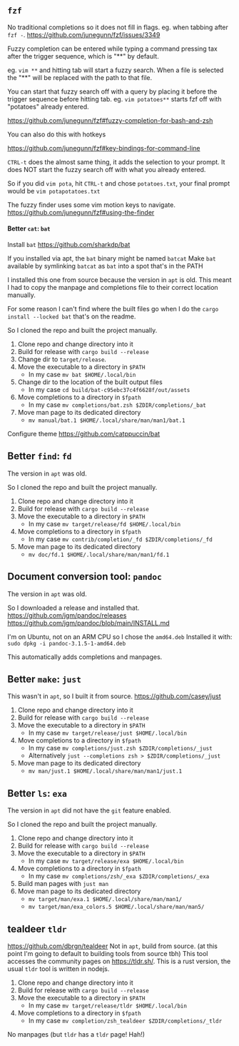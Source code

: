 ## `fzf`

No traditional completions so it does not fill in flags.
eg. when tabbing after `fzf -`.
https://github.com/junegunn/fzf/issues/3349

Fuzzy completion can be entered while typing a command pressing tax after the trigger sequence, which is "**" by default.

eg. `vim **` and hitting tab will start a fuzzy search.
When a file is selected the "**" will be replaced with the path to that file.

You can start that fuzzy search off with a query by placing it before the trigger sequence before hitting tab. eg. `vim potatoes**` starts fzf off with "potatoes" already entered.

https://github.com/junegunn/fzf#fuzzy-completion-for-bash-and-zsh

You can also do this with hotkeys

https://github.com/junegunn/fzf#key-bindings-for-command-line

`CTRL-t` does the almost same thing, it adds the selection to your prompt.
It does NOT start the fuzzy search off with what you already entered.

So if you did `vim pota`, hit `CTRL-t` and chose `potatoes.txt`, your final prompt would be `vim potapotatoes.txt`

The fuzzy finder uses some vim motion keys to navigate.
https://github.com/junegunn/fzf#using-the-finder

#### Better `cat`: `bat`

Install `bat`
https://github.com/sharkdp/bat

If you installed via apt, the `bat` binary might be named `batcat`
Make `bat` available by symlinking `batcat` as `bat` into a spot that's in the PATH

I installed this one from source because the version in `apt` is old.
This meant I had to copy the manpage and completions file to their correct location manually.

For some reason I can't find where the built files go when I do the `cargo install --locked bat` that's on the readme.

So I cloned the repo and built the project manually.

1. Clone repo and change directory into it
2. Build for release with `cargo build --release`
3. Change dir to `target/release`.
4. Move the executable to a directory in `$PATH`
    - In my case `mv bat $HOME/.local/bin`
5. Change dir to the location of the built output files
    - In my case `cd build/bat-c95ebc37c4f6628f/out/assets`
4. Move completions to a directory in `$fpath`
    - In my case `mv completions/bat.zsh $ZDIR/completions/_bat`
5. Move man page to its dedicated directory
    - `mv manual/bat.1 $HOME/.local/share/man/man1/bat.1`

Configure theme
https://github.com/catppuccin/bat

## Better `find`: `fd`

The version in `apt` was old.

So I cloned the repo and built the project manually.

1. Clone repo and change directory into it
2. Build for release with `cargo build --release`
3. Move the executable to a directory in `$PATH`
    - In my case `mv target/release/fd $HOME/.local/bin`
4. Move completions to a directory in `$fpath`
    - In my case `mv contrib/completion/_fd $ZDIR/completions/_fd`
5. Move man page to its dedicated directory
    - `mv doc/fd.1 $HOME/.local/share/man/man1/fd.1`

## Document conversion tool: `pandoc`

The version in `apt` was old.

So I downloaded a release and installed that.
https://github.com/jgm/pandoc/releases
https://github.com/jgm/pandoc/blob/main/INSTALL.md

I'm on Ubuntu, not on an ARM CPU so I chose the `amd64.deb`
Installed it with:
`sudo dpkg -i pandoc-3.1.5-1-amd64.deb`

This automatically adds completions and manpages.

## Better `make`: `just`

This wasn't in `apt`, so I built it from source.
https://github.com/casey/just

1. Clone repo and change directory into it
2. Build for release with `cargo build --release`
3. Move the executable to a directory in `$PATH`
    - In my case `mv target/release/just $HOME/.local/bin`
4. Move completions to a directory in `$fpath`
    - In my case `mv completions/just.zsh $ZDIR/completions/_just`
    - Alternatively `just --completions zsh > $ZDIR/completions/_just`
5. Move man page to its dedicated directory
    - `mv man/just.1 $HOME/.local/share/man/man1/just.1`

## Better `ls`: `exa`

The version in `apt` did not have the `git` feature enabled.

So I cloned the repo and built the project manually.

1. Clone repo and change directory into it
2. Build for release with `cargo build --release`
3. Move the executable to a directory in `$PATH`
    - In my case `mv target/release/exa $HOME/.local/bin`
4. Move completions to a directory in `$fpath`
    - In my case `mv completions/zsh/_exa $ZDIR/completions/_exa`
5. Build man pages with `just man`
5. Move man page to its dedicated directory
    - `mv target/man/exa.1 $HOME/.local/share/man/man1/`
    - `mv target/man/exa_colors.5 $HOME/.local/share/man/man5/`

## tealdeer `tldr`

https://github.com/dbrgn/tealdeer
Not in `apt`, build from source. (at this point I'm going to default to building tools from source tbh)
This tool accesses the community pages on https://tldr.sh/.
This is a rust version, the usual `tldr` tool is written in nodejs.

1. Clone repo and change directory into it
2. Build for release with `cargo build --release`
3. Move the executable to a directory in `$PATH`
    - In my case `mv target/release/tldr $HOME/.local/bin`
4. Move completions to a directory in `$fpath`
    - In my case `mv completion/zsh_tealdeer $ZDIR/completions/_tldr`

No manpages (but `tldr` has a `tldr` page! Hah!)